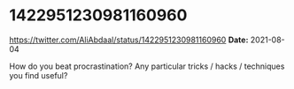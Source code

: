 # 1422951230981160960
https://twitter.com/AliAbdaal/status/1422951230981160960
**Date:** 2021-08-04

How do you beat procrastination? Any particular tricks / hacks / techniques you find useful?

